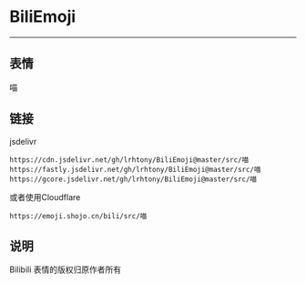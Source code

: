 # BiliEmoji
---
## 表情
喵
## 链接
jsdelivr
```
https://cdn.jsdelivr.net/gh/lrhtony/BiliEmoji@master/src/喵
https://fastly.jsdelivr.net/gh/lrhtony/BiliEmoji@master/src/喵
https://gcore.jsdelivr.net/gh/lrhtony/BiliEmoji@master/src/喵
```
或者使用Cloudflare
```
https://emoji.shojo.cn/bili/src/喵
```
## 说明
Bilibili 表情的版权归原作者所有
